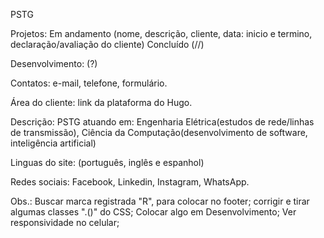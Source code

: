 PSTG

Projetos:
Em andamento (nome, descrição, cliente, data: inicio e termino, declaração/avaliação do cliente)
Concluído (//)

Desenvolvimento: (?)

Contatos: e-mail, telefone, formulário.

Área do cliente: link da plataforma do Hugo.

Descrição: PSTG atuando em: Engenharia Elétrica(estudos de rede/linhas de transmissão), Ciência da Computação(desenvolvimento de software, inteligência artificial)

Linguas do site: (português, inglês e espanhol)

Redes sociais: Facebook, Linkedin, Instagram, WhatsApp.

Obs.:
Buscar marca registrada "R", para colocar no footer;
corrigir e tirar algumas classes ".()" do CSS;
Colocar algo em Desenvolvimento;
Ver responsividade no celular;
